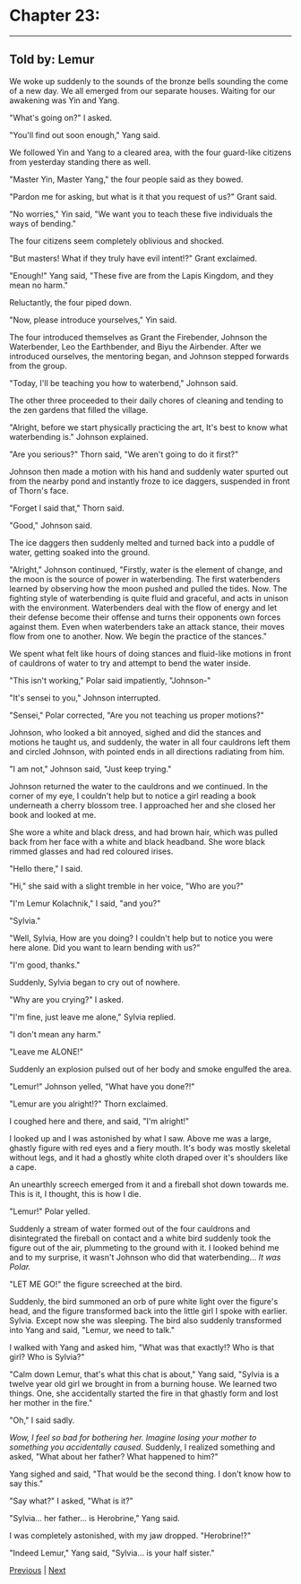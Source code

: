 # Chapter 23: 
---

## Told by: Lemur

We woke up suddenly to the sounds of the bronze bells sounding the come of a new day. We all emerged from our separate houses. Waiting for our awakening was Yin and Yang.

"What's going on?" I asked.

"You'll find out soon enough," Yang said.

We followed Yin and Yang to a cleared area, with the four guard-like citizens from yesterday standing there as well.

"Master Yin, Master Yang," the four people said as they bowed.

"Pardon me for asking, but what is it that you request of us?" Grant said.

"No worries," Yin said, "We want you to teach these five individuals the ways of bending."

The four citizens seem completely oblivious and shocked.

"But masters! What if they truly have evil intent!?" Grant exclaimed.

"Enough!" Yang said, "These five are from the Lapis Kingdom, and they mean no harm."

Reluctantly, the four piped down.

"Now, please introduce yourselves," Yin said.

The four introduced themselves as Grant the Firebender, Johnson the Waterbender, Leo the Earthbender, and Biyu the Airbender. After we introduced ourselves, the mentoring began, and Johnson stepped forwards from the group.

"Today, I'll be teaching you how to waterbend," Johnson said.

The other three proceeded to their daily chores of cleaning and tending to the zen gardens that filled the village.

"Alright, before we start physically practicing the art, It's best to know what waterbending is." Johnson explained.

"Are you serious?" Thorn said, "We aren't going to do it first?"

Johnson then made a motion with his hand and suddenly water spurted out from the nearby pond and instantly froze to ice daggers, suspended in front of Thorn's face.

"Forget I said that," Thorn said.

"Good," Johnson said.

The ice daggers then suddenly melted and turned back into a puddle of water, getting soaked into the ground.

"Alright," Johnson continued, "Firstly, water is the element of change, and the moon is the source of power in waterbending. The first waterbenders learned by observing how the moon pushed and pulled the tides. Now. The fighting style of waterbending is quite fluid and graceful, and acts in unison with the environment. Waterbenders deal with the flow of energy and let their defense become their offense and turns their opponents own forces against them. Even when waterbenders take an attack stance, their moves flow from one to another. Now. We begin the practice of the stances."

We spent what felt like hours of doing stances and fluid-like motions in front of cauldrons of water to try and attempt to bend the water inside.

"This isn't working," Polar said impatiently, "Johnson-"

"It's sensei to you," Johnson interrupted.

"Sensei," Polar corrected, "Are you not teaching us proper motions?"

Johnson, who looked a bit annoyed, sighed and did the stances and motions he taught us, and suddenly, the water in all four cauldrons left them and circled Johnson, with pointed ends in all directions radiating from him.

"I am not," Johnson said, "Just keep trying."

Johnson returned the water to the cauldrons and we continued. In the corner of my eye, I couldn't help but to notice a girl reading a book underneath a cherry blossom tree. I approached her and she closed her book and looked at me.

She wore a white and black dress, and had brown hair, which was pulled back from her face with a white and black headband. She wore black rimmed glasses and had red coloured irises.

"Hello there," I said.

"Hi," she said with a slight tremble in her voice, "Who are you?"

"I'm Lemur Kolachnik," I said, "and you?"

"Sylvia."

"Well, Sylvia, How are you doing? I couldn't help but to notice you were here alone. Did you want to learn bending with us?"

"I'm good, thanks."

Suddenly, Sylvia began to cry out of nowhere.

"Why are you crying?" I asked.

"I'm fine, just leave me alone," Sylvia replied.

"I don't mean any harm."

"Leave me ALONE!"

Suddenly an explosion pulsed out of her body and smoke engulfed the area.

"Lemur!" Johnson yelled, "What have you done?!"

"Lemur are you alright!?" Thorn exclaimed.

I coughed here and there, and said, "I'm alright!"

I looked up and I was astonished by what I saw. Above me was a large, ghastly figure with red eyes and a fiery mouth. It's body was mostly skeletal without legs, and it had a ghostly white cloth draped over it's shoulders like a cape.

An unearthly screech emerged from it and a fireball shot down towards me. This is it, I thought, this is how I die.

"Lemur!" Polar yelled.

Suddenly a stream of water formed out of the four cauldrons and disintegrated the fireball on contact and a white bird suddenly took the figure out of the air, plummeting to the ground with it. I looked behind me and to my surprise, it wasn't Johnson who did that waterbending... *It was Polar.*

"LET ME GO!" the figure screeched at the bird.

Suddenly, the bird summoned an orb of pure white light over the figure's head, and the figure transformed back into the little girl I spoke with earlier. Sylvia. Except now she was sleeping. The bird also suddenly transformed into Yang and said, "Lemur, we need to talk."

I walked with Yang and asked him, "What was that exactly!? Who is that girl? Who is Sylvia?"

"Calm down Lemur, that's what this chat is about," Yang said, "Sylvia is a twelve year old girl we brought in from a burning house. We learned two things. One, she accidentally started the fire in that ghastly form and lost her mother in the fire."

"Oh," I said sadly.

*Wow, I feel so bad for bothering her. Imagine losing your mother to something you accidentally caused.* Suddenly, I realized something and asked, "What about her father? What happened to him?"

Yang sighed and said, "That would be the second thing. I don't know how to say this."

"Say what?" I asked, "What is it?"

"Sylvia... her father... is Herobrine," Yang said.

I was completely astonished, with my jaw dropped. "Herobrine!?"

"Indeed Lemur," Yang said, "Sylvia... is your half sister."

[Previous](https://lemurkolachnik.github.io/Legend-of-Lemur/pages/book_1_chapters/22) | [Next](https://lemurkolachnik.github.io/Legend-of-Lemur/pages/book_1_chapters/24)

